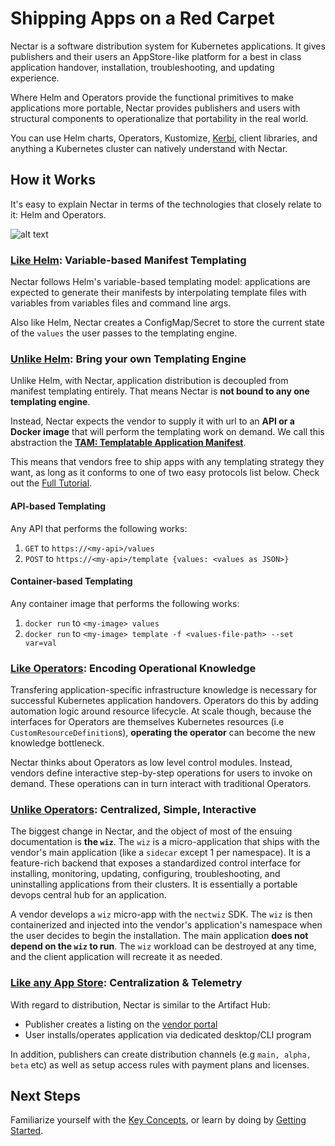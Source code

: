 # Shipping Apps on a Red Carpet

Nectar is a software distribution system for Kubernetes
applications. It gives publishers and their users an AppStore-like
platform for a best in class application handover, installation, troubleshooting, 
and updating experience.

Where Helm and Operators provide the functional primitives 
to make applications more portable, Nectar provides publishers
and users with structural components to operationalize that portability
in the real world.   

You can use Helm charts, Operators, Kustomize, [Kerbi](), client libraries, 
and anything a Kubernetes cluster can natively understand with Nectar.

## How it Works

It's easy to explain Nectar in terms of the technologies that closely relate to
it: Helm and Operators.

![alt text](https://storage.googleapis.com/nectar-mosaic-public/images/sys-arch-2.png "Logo Title Text 1")

### <u>Like Helm</u>: Variable-based Manifest Templating

Nectar follows Helm's variable-based templating model: 
applications are expected to generate their manifests by 
interpolating template files with variables from variables files
and command line args. 

Also like Helm, Nectar creates a ConfigMap/Secret to store the current
state of the `values` the user passes to the templating engine.

### <u>Unlike Helm</u>: Bring your own Templating Engine

Unlike Helm, with Nectar, application distribution is decoupled
from manifest templating entirely. That means Nectar is **not bound to
 any one templating engine**. 

Instead, Nectar expects the vendor to supply it with url to an **API
or a Docker image** that  will perform the templating work on demand. 
We call this abstraction the 
[**TAM: Templatable Application Manifest**](http://localhost:3000/#/key-concepts?id=templating-with-tams).

This means that vendors free to ship apps with any templating strategy
they want, as long as it conforms to one of two easy protocols list below.
Check out the [Full Tutorial](/tams). 

#### API-based Templating

Any API that performs the following works:
1. `GET` to `https://<my-api>/values`
2. `POST` to `https://<my-api>/template {values: <values as JSON>}`

#### Container-based Templating

Any container image that performs the following works:
1. `docker run` to `<my-image> values`
2. `docker run` to `<my-image> template -f <values-file-path> --set var=val`


### <u>Like Operators</u>: Encoding Operational Knowledge

Transfering application-specific infrastructure knowledge is
necessary for successful Kubernetes application handovers.
Operators do this by adding automation logic around resource lifecycle. 
At scale though, because the interfaces for
Operators are themselves Kubernetes resources (i.e 
`CustomResourceDefinition`s), **operating the operator**
can become the new knowledge bottleneck.

Nectar thinks about Operators as low level control modules.
Instead, vendors define interactive step-by-step operations 
for users to invoke on demand. These operations can in turn
interact with traditional Operators.


### <u>Unlike Operators</u>: Centralized, Simple, Interactive

The biggest change in Nectar, and the object of most of the ensuing
documentation is **the `wiz`**. The `wiz` is a micro-application 
that ships with the vendor's main application (like a `sidecar` 
except 1 per namespace). 
It is a feature-rich backend that exposes a standardized control interface for installing,
monitoring, updating, configuring, troubleshooting, and uninstalling
applications from their clusters. It is essentially a portable devops 
central hub for an application.

A vendor develops a `wiz` micro-app with the `nectwiz` SDK. 
The `wiz` is then containerized and injected into the vendor's application's namespace
when the user decides to begin the installation.
The main application **does not depend on the `wiz` to run**. The `wiz` 
workload can be destroyed at any time, and the client application will
recreate it as needed.
 
### <u>Like any App Store</u>: Centralization & Telemetry 

With regard to distribution, Nectar is similar to the Artifact Hub: 
- Publisher creates a listing on the [vendor portal](https://vendor.codenectar.com)
- User installs/operates application via dedicated desktop/CLI program

In addition, publishers can create distribution channels (e.g `main, alpha, beta` etc)
as well as setup access rules with payment plans and licenses.


## Next Steps

Familiarize yourself with the [Key Concepts](key-concepts.md), 
or learn by doing by [Getting Started](getting-started.md).